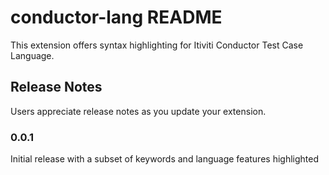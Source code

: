 # conductor-lang README

This extension offers syntax highlighting for Itiviti Conductor Test Case Language.

## Release Notes

Users appreciate release notes as you update your extension.

### 0.0.1

Initial release with a subset of keywords and language features highlighted
